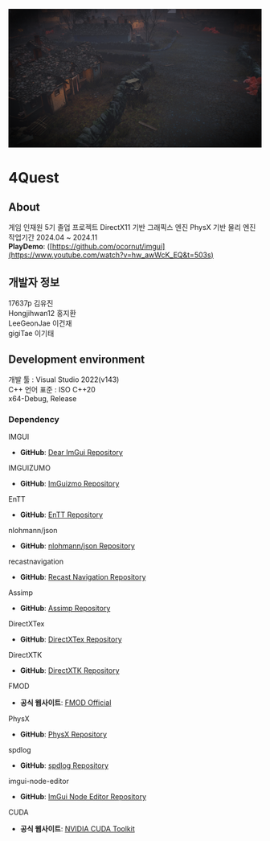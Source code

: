 ![Image.png](https://github.com/17637p/FourQuest/blob/main/image.png)

# 4Quest

## About
게임 인재원 5기 졸업 프로젝트 
DirectX11 기반 그래픽스 엔진
PhysX 기반 물리 엔진
작업기간 2024.04 ~ 2024.11  
**PlayDemo**: ([https://github.com/ocornut/imgui](https://www.youtube.com/watch?v=hw_awWcK_EQ&t=503s)


## 개발자 정보 
17637p 김유진  
Hongjihwan12 홍지환  
LeeGeonJae 이건재  
gigiTae 이기태

## Development environment  
개발 툴 : Visual Studio 2022(v143)  
C++ 언어 표준 : ISO C++20  
x64-Debug, Release

### Dependency  
IMGUI
- **GitHub**: [Dear ImGui Repository](https://github.com/ocornut/imgui)

IMGUIZUMO
- **GitHub**: [ImGuizmo Repository](https://github.com/CedricGuillemet/ImGuizmo)

EnTT
- **GitHub**: [EnTT Repository](https://github.com/skypjack/entt)

nlohmann/json
- **GitHub**: [nlohmann/json Repository](https://github.com/nlohmann/json)

recastnavigation
- **GitHub**: [Recast Navigation Repository](https://github.com/recastnavigation/recastnavigation)

Assimp
- **GitHub**: [Assimp Repository](https://github.com/assimp/assimp)

DirectXTex
- **GitHub**: [DirectXTex Repository](https://github.com/microsoft/DirectXTex)

DirectXTK
- **GitHub**: [DirectXTK Repository](https://github.com/microsoft/DirectXTK)

FMOD
- **공식 웹사이트**: [FMOD Official](https://www.fmod.com/)

 PhysX
- **GitHub**: [PhysX Repository](https://github.com/NVIDIA-Omniverse/PhysX)

spdlog
- **GitHub**: [spdlog Repository](https://github.com/gabime/spdlog)

imgui-node-editor
- **GitHub**: [ImGui Node Editor Repository](https://github.com/thedmd/imgui-node-editor)

CUDA
- **공식 웹사이트**: [NVIDIA CUDA Toolkit](https://developer.nvidia.com/cuda-downloads)




